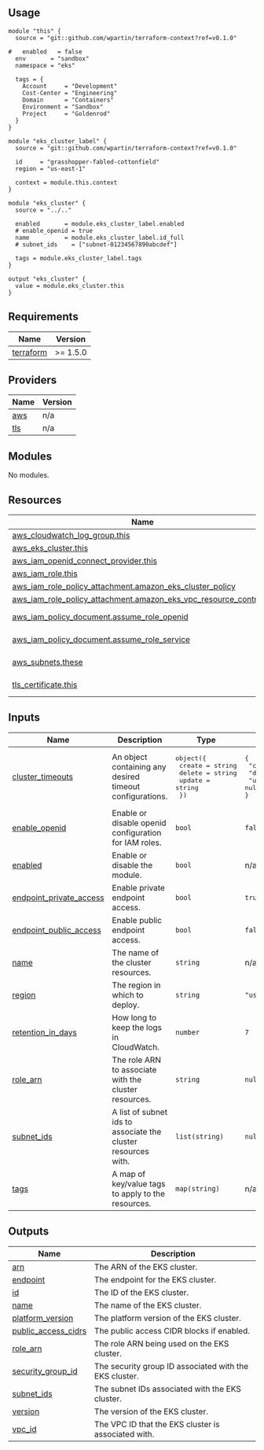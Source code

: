 ## Usage

```hcl
module "this" {
  source = "git::github.com/wpartin/terraform-context?ref=v0.1.0"

#   enabled   = false
  env       = "sandbox"
  namespace = "eks"

  tags = {
    Account     = "Development"
    Cost-Center = "Engineering"
    Domain      = "Containers"
    Environment = "Sandbox"
    Project     = "Goldenrod"
  }
}

module "eks_cluster_label" {
  source = "git::github.com/wpartin/terraform-context?ref=v0.1.0"

  id     = "grasshopper-fabled-cottonfield"
  region = "us-east-1"

  context = module.this.context
}

module "eks_cluster" {
  source = "../.."

  enabled       = module.eks_cluster_label.enabled
  # enable_openid = true
  name          = module.eks_cluster_label.id_full
  # subnet_ids    = ["subnet-01234567890abcdef"]

  tags = module.eks_cluster_label.tags
}

output "eks_cluster" {
  value = module.eks_cluster.this
}
```

<!-- BEGIN_TF_DOCS -->
## Requirements

| Name | Version |
|------|---------|
| <a name="requirement_terraform"></a> [terraform](#requirement\_terraform) | >= 1.5.0 |

## Providers

| Name | Version |
|------|---------|
| <a name="provider_aws"></a> [aws](#provider\_aws) | n/a |
| <a name="provider_tls"></a> [tls](#provider\_tls) | n/a |

## Modules

No modules.

## Resources

| Name | Type |
|------|------|
| [aws_cloudwatch_log_group.this](https://registry.terraform.io/providers/hashicorp/aws/latest/docs/resources/cloudwatch_log_group) | resource |
| [aws_eks_cluster.this](https://registry.terraform.io/providers/hashicorp/aws/latest/docs/resources/eks_cluster) | resource |
| [aws_iam_openid_connect_provider.this](https://registry.terraform.io/providers/hashicorp/aws/latest/docs/resources/iam_openid_connect_provider) | resource |
| [aws_iam_role.this](https://registry.terraform.io/providers/hashicorp/aws/latest/docs/resources/iam_role) | resource |
| [aws_iam_role_policy_attachment.amazon_eks_cluster_policy](https://registry.terraform.io/providers/hashicorp/aws/latest/docs/resources/iam_role_policy_attachment) | resource |
| [aws_iam_role_policy_attachment.amazon_eks_vpc_resource_controller](https://registry.terraform.io/providers/hashicorp/aws/latest/docs/resources/iam_role_policy_attachment) | resource |
| [aws_iam_policy_document.assume_role_openid](https://registry.terraform.io/providers/hashicorp/aws/latest/docs/data-sources/iam_policy_document) | data source |
| [aws_iam_policy_document.assume_role_service](https://registry.terraform.io/providers/hashicorp/aws/latest/docs/data-sources/iam_policy_document) | data source |
| [aws_subnets.these](https://registry.terraform.io/providers/hashicorp/aws/latest/docs/data-sources/subnets) | data source |
| [tls_certificate.this](https://registry.terraform.io/providers/hashicorp/tls/latest/docs/data-sources/certificate) | data source |

## Inputs

| Name | Description | Type | Default | Required |
|------|-------------|------|---------|:--------:|
| <a name="input_cluster_timeouts"></a> [cluster\_timeouts](#input\_cluster\_timeouts) | An object containing any desired timeout configurations. | <pre>object({<br>    create = string<br>    delete = string<br>    update = string<br>  })</pre> | <pre>{<br>  "create": null,<br>  "delete": null,<br>  "update": null<br>}</pre> | no |
| <a name="input_enable_openid"></a> [enable\_openid](#input\_enable\_openid) | Enable or disable openid configuration for IAM roles. | `bool` | `false` | no |
| <a name="input_enabled"></a> [enabled](#input\_enabled) | Enable or disable the module. | `bool` | n/a | yes |
| <a name="input_endpoint_private_access"></a> [endpoint\_private\_access](#input\_endpoint\_private\_access) | Enable private endpoint access. | `bool` | `true` | no |
| <a name="input_endpoint_public_access"></a> [endpoint\_public\_access](#input\_endpoint\_public\_access) | Enable public endpoint access. | `bool` | `false` | no |
| <a name="input_name"></a> [name](#input\_name) | The name of the cluster resources. | `string` | n/a | yes |
| <a name="input_region"></a> [region](#input\_region) | The region in which to deploy. | `string` | `"us-east-1"` | no |
| <a name="input_retention_in_days"></a> [retention\_in\_days](#input\_retention\_in\_days) | How long to keep the logs in CloudWatch. | `number` | `7` | no |
| <a name="input_role_arn"></a> [role\_arn](#input\_role\_arn) | The role ARN to associate with the cluster resources. | `string` | `null` | no |
| <a name="input_subnet_ids"></a> [subnet\_ids](#input\_subnet\_ids) | A list of subnet ids to associate the cluster resources with. | `list(string)` | `null` | no |
| <a name="input_tags"></a> [tags](#input\_tags) | A map of key/value tags to apply to the resources. | `map(string)` | n/a | yes |

## Outputs

| Name | Description |
|------|-------------|
| <a name="output_arn"></a> [arn](#output\_arn) | The ARN of the EKS cluster. |
| <a name="output_endpoint"></a> [endpoint](#output\_endpoint) | The endpoint for the EKS cluster. |
| <a name="output_id"></a> [id](#output\_id) | The ID of the EKS cluster. |
| <a name="output_name"></a> [name](#output\_name) | The name of the EKS cluster. |
| <a name="output_platform_version"></a> [platform\_version](#output\_platform\_version) | The platform version of the EKS cluster. |
| <a name="output_public_access_cidrs"></a> [public\_access\_cidrs](#output\_public\_access\_cidrs) | The public access CIDR blocks if enabled. |
| <a name="output_role_arn"></a> [role\_arn](#output\_role\_arn) | The role ARN being used on the EKS cluster. |
| <a name="output_security_group_id"></a> [security\_group\_id](#output\_security\_group\_id) | The security group ID associated with the EKS cluster. |
| <a name="output_subnet_ids"></a> [subnet\_ids](#output\_subnet\_ids) | The subnet IDs associated with the EKS cluster. |
| <a name="output_version"></a> [version](#output\_version) | The version of the EKS cluster. |
| <a name="output_vpc_id"></a> [vpc\_id](#output\_vpc\_id) | The VPC ID that the EKS cluster is associated with. |
<!-- END_TF_DOCS -->
